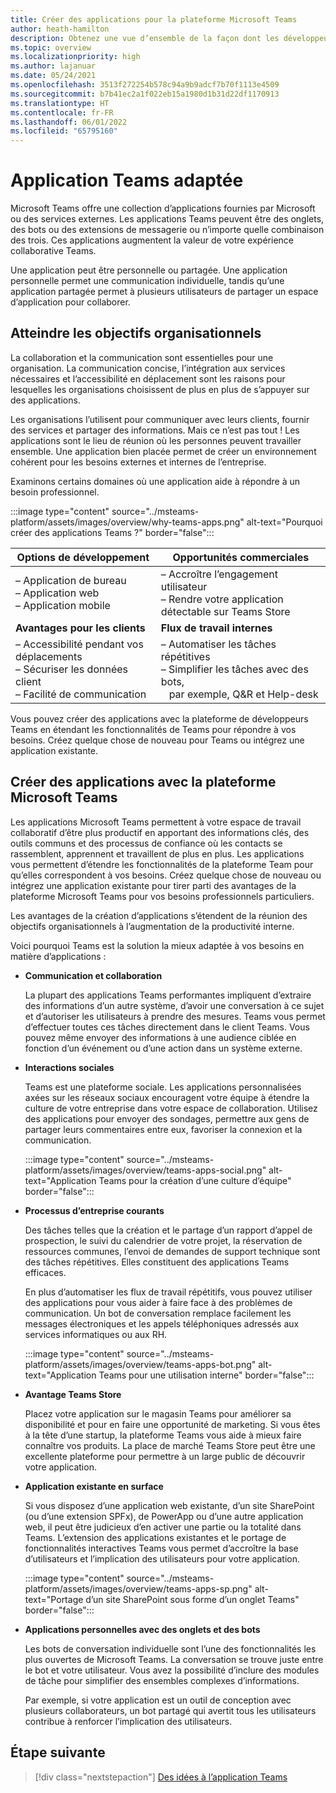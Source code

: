 ```yaml
---
title: Créer des applications pour la plateforme Microsoft Teams
author: heath-hamilton
description: Obtenez une vue d’ensemble de la façon dont les développeurs peuvent étendre les fonctionnalités de Microsoft Teams avec des applications personnalisées.
ms.topic: overview
ms.localizationpriority: high
ms.author: lajanuar
ms.date: 05/24/2021
ms.openlocfilehash: 3513f272254b578c94a9b9adcf7b70f1113e4509
ms.sourcegitcommit: b7b41ec2a1f022eb15a1980d1b31d22df1170913
ms.translationtype: HT
ms.contentlocale: fr-FR
ms.lasthandoff: 06/01/2022
ms.locfileid: "65795160"
---
```

# <a name="teams-app-that-fits"></a>Application Teams adaptée

Microsoft Teams offre une collection d’applications fournies par Microsoft ou des services externes. Les applications Teams peuvent être des onglets, des bots ou des extensions de messagerie ou n’importe quelle combinaison des trois. Ces applications augmentent la valeur de votre expérience collaborative Teams.

Une application peut être personnelle ou partagée. Une application personnelle permet une communication individuelle, tandis qu’une application partagée permet à plusieurs utilisateurs de partager un espace d’application pour collaborer.

## <a name="driving-organizational-goals"></a>Atteindre les objectifs organisationnels

La collaboration et la communication sont essentielles pour une organisation. La communication concise, l’intégration aux services nécessaires et l’accessibilité en déplacement sont les raisons pour lesquelles les organisations choisissent de plus en plus de s’appuyer sur des applications.

Les organisations l’utilisent pour communiquer avec leurs clients, fournir des services et partager des informations. Mais ce n’est pas tout ! Les applications sont le lieu de réunion où les personnes peuvent travailler ensemble. Une application bien placée permet de créer un environnement cohérent pour les besoins externes et internes de l’entreprise.

Examinons certains domaines où une application aide à répondre à un besoin professionnel.

:::image type="content" source="../msteams-platform/assets/images/overview/why-teams-apps.png" alt-text="Pourquoi créer des applications Teams ?" border="false":::

| **Options de développement** | **Opportunités commerciales** |
| --- | --- |
| – Application de bureau <br> – Application web <br> – Application mobile | – Accroître l’engagement utilisateur <br> – Rendre votre application détectable sur Teams Store |
| **Avantages pour les clients** | **Flux de travail internes** |
| – Accessibilité pendant vos déplacements <br> – Sécuriser les données client <br> – Facilité de communication | – Automatiser les tâches répétitives <br> – Simplifier les tâches avec des bots, <br> &nbsp;&nbsp; par exemple, Q&R et Help-desk |

Vous pouvez créer des applications avec la plateforme de développeurs Teams en étendant les fonctionnalités de Teams pour répondre à vos besoins. Créez quelque chose de nouveau pour Teams ou intégrez une application existante.

## <a name="build-apps-with-microsoft-teams-platform"></a>Créer des applications avec la plateforme Microsoft Teams

Les applications Microsoft Teams permettent à votre espace de travail collaboratif d’être plus productif en apportant des informations clés, des outils communs et des processus de confiance où les contacts se rassemblent, apprennent et travaillent de plus en plus. Les applications vous permettent d’étendre les fonctionnalités de la plateforme Team pour qu’elles correspondent à vos besoins. Créez quelque chose de nouveau ou intégrez une application existante pour tirer parti des avantages de la plateforme Microsoft Teams pour vos besoins professionnels particuliers.

Les avantages de la création d’applications s’étendent de la réunion des objectifs organisationnels à l’augmentation de la productivité interne.

Voici pourquoi Teams est la solution la mieux adaptée à vos besoins en matière d’applications :

- **Communication et collaboration**

    La plupart des applications Teams performantes impliquent d’extraire des informations d’un autre système, d’avoir une conversation à ce sujet et d’autoriser les utilisateurs à prendre des mesures. Teams vous permet d’effectuer toutes ces tâches directement dans le client Teams. Vous pouvez même envoyer des informations à une audience ciblée en fonction d’un événement ou d’une action dans un système externe.

- **Interactions sociales**

    Teams est une plateforme sociale. Les applications personnalisées axées sur les réseaux sociaux encouragent votre équipe à étendre la culture de votre entreprise dans votre espace de collaboration. Utilisez des applications pour envoyer des sondages, permettre aux gens de partager leurs commentaires entre eux, favoriser la connexion et la communication.

    :::image type="content" source="../msteams-platform/assets/images/overview/teams-apps-social.png" alt-text="Application Teams pour la création d’une culture d’équipe" border="false":::

- **Processus d’entreprise courants**

    Des tâches telles que la création et le partage d’un rapport d’appel de prospection, le suivi du calendrier de votre projet, la réservation de ressources communes, l’envoi de demandes de support technique sont des tâches répétitives. Elles constituent des applications Teams efficaces.

    En plus d’automatiser les flux de travail répétitifs, vous pouvez utiliser des applications pour vous aider à faire face à des problèmes de communication. Un bot de conversation remplace facilement les messages électroniques et les appels téléphoniques adressés aux services informatiques ou aux RH.

    :::image type="content" source="../msteams-platform/assets/images/overview/teams-apps-bot.png" alt-text="Application Teams pour une utilisation interne" border="false":::

- **Avantage Teams Store**

    Placez votre application sur le magasin Teams pour améliorer sa disponibilité et pour en faire une opportunité de marketing. Si vous êtes à la tête d’une startup, la plateforme Teams vous aide à mieux faire connaître vos produits. La place de marché Teams Store peut être une excellente plateforme pour permettre à un large public de découvrir votre application.

- **Application existante en surface**

    Si vous disposez d’une application web existante, d’un site SharePoint (ou d’une extension SPFx), de PowerApp ou d’une autre application web, il peut être judicieux d’en activer une partie ou la totalité dans Teams. L’extension des applications existantes et le portage de fonctionnalités interactives Teams vous permet d’accroître la base d’utilisateurs et l’implication des utilisateurs pour votre application.

    :::image type="content" source="../msteams-platform/assets/images/overview/teams-apps-sp.png" alt-text="Portage d’un site SharePoint sous forme d’un onglet Teams" border="false":::

- **Applications personnelles avec des onglets et des bots**

    Les bots de conversation individuelle sont l’une des fonctionnalités les plus ouvertes de Microsoft Teams. La conversation se trouve juste entre le bot et votre utilisateur. Vous avez la possibilité d’inclure des modules de tâche pour simplifier des ensembles complexes d’informations.

    Par exemple, si votre application est un outil de conception avec plusieurs collaborateurs, un bot partagé qui avertit tous les utilisateurs contribue à renforcer l’implication des utilisateurs.

## <a name="next-step"></a>Étape suivante

> [!div class="nextstepaction"]
> [Des idées à l’application Teams](overview-story.md)
